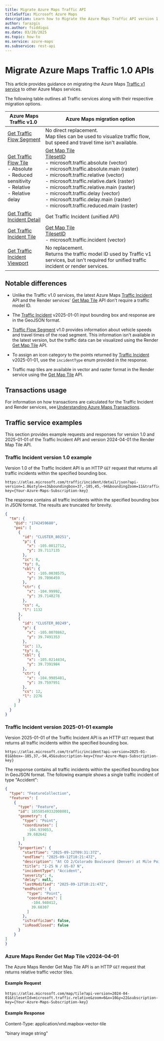 ```yaml
---
title: Migrate Azure Maps Traffic API
titleSuffix: Microsoft Azure Maps
description: Learn how to Migrate the Azure Maps Traffic API version 1.0.
author: farazgis
ms.author: fsiddiqui
ms.date: 03/28/2025
ms.topic: how-to
ms.service: azure-maps
ms.subservice: rest-api
---
```


# Migrate Azure Maps Traffic 1.0 APIs

This article provides guidance on migrating the Azure Maps [Traffic v1 service] to other Azure Maps services.

The following table outlines all Traffic services along with their respective migration options.

| Azure Maps Traffic v1.0 | Azure Maps migration option  |
|-------------------------|------------------------------|
| [Get Traffic Flow Segment] | No direct replacement.<br/>Map tiles can be used to visualize traffic flow, but speed and travel time isn't available. |
| [Get Traffic Flow Tile]<br/>- Absolute <br/>- Reduced sensitivity <br/>- Relative <br/>- Relative delay  | [Get Map Tile]<br/>[TilesetID] <br/>- microsoft.traffic.absolute (vector) <br/>- microsoft.traffic.absolute.main (raster) <br/>- microsoft.traffic.relative (vector) <br/>- microsoft.traffic.relative.dark (raster) <br/>- microsoft.traffic.relative.main (raster) <br/>- microsoft.traffic.delay (vector) <br/>- microsoft.traffic.delay.main (raster) <br/>- microsoft.traffic.reduced.main (raster)  |
| [Get Traffic Incident Detail] | Get Traffic Incident (unified API)  |
| [Get Traffic Incident Tile]| [Get Map Tile] <br/>[TilesetID] <br/>- microsoft.traffic.incident (vector)  |
| [Get Traffic Incident Viewport] | No replacement.<br/>Returns the traffic model ID used by Traffic v1 services, but isn't required for unified traffic incident or render services. |

## Notable differences

- Unlike the Traffic v1.0 services, the latest Azure Maps [Traffic Incident] API and the Render services' [Get Map Tile] API don't require a traffic model ID.

- The [Traffic Incident] v2025-01-01 input bounding box and response are in the GeoJSON format.

- [Traffic Flow Segment][Get Traffic Flow Segment] v1.0 provides information about vehicle speeds and travel times of the road segment. This information isn't available in the latest version, but the traffic data can be visualized using the Render [Get Map Tile] API.

- To assign an icon category to the points returned by [Traffic Incident] v2025-01-01, use the `incidentType` enum provided in the response.

- Traffic map tiles are available in vector and raster format in the Render service using the [Get Map Tile] API.

## Transactions usage

For information on how transactions are calculated for the Traffic Incident and Render services, see [Understanding Azure Maps Transactions].

## Traffic service examples

This section provides example requests and responses for version 1.0 and 2025-01-01 of the Traffic Incident API and version 2024-04-01 the Render Map Tile API.

### Traffic Incident version 1.0 example

Version 1.0 of the Traffic Incident API is an HTTP `GET` request that returns all traffic incidents within the specified bounding box.

```http
https://atlas.microsoft.com/traffic/incident/detail/json?api-version=1.0&style=s3&boundingbox=37,-105,45,-94&boundingZoom=11&trafficmodelid=1335294634919&projection=EPSG4326&subscription-key={Your-Azure-Maps-Subscription-key}
```

The response contains all traffic incidents within the specified bounding box in JSON format. The results are truncated for brevity.

```json
{
  "tm": {
    "@id": "1742459680",
    "poi": [
      {
        "id": "CLUSTER_80251",
        "p": {
          "x": -105.0012712,
          "y": 39.7117135
        },
        "ic": 8,
        "ty": 0,
        "cbl": {
          "x": -105.0038575,
          "y": 39.7096459
        },
        "ctr": {
          "x": -104.99992,
          "y": 39.7148278
        },
        "cs": 4,
        "l": 1132
      },
      {
        "id": "CLUSTER_80249",
        "p": {
          "x": -105.0070862,
          "y": 39.7491353
        },
        "ic": 13,
        "ty": 0,
        "cbl": {
          "x": -105.0214434,
          "y": 39.7391984
        },
        "ctr": {
          "x": -104.9985481,
          "y": 39.7597951
        },
        "cs": 12,
        "l": 2276
      }
    ]
  }
}
```

### Traffic Incident version 2025-01-01 example

Version 2025-01-01 of the Traffic Incident API is an HTTP `GET` request that returns all traffic incidents within the specified bounding box.

```http
https://atlas.microsoft.com/traffic/incident?api-version=2025-01-01&bbox=-105,37,-94,45&subscription-key={Your-Azure-Maps-Subscription-key}
```

The response contains all traffic incidents within the specified bounding box in GeoJSON format. The following example shows a single traffic incident of type "Accident":

```json
{ 
  "type": "FeatureCollection", 
  "features": [ 
    { 
      "type": "Feature", 
      "id": 18558549332008001, 
      "geometry": { 
        "type": "Point", 
        "coordinates": [ 
          -104.939053, 
          39.682642 
        ] 
      }, 
      "properties": { 
        "startTime": "2025-09-12T09:31:37Z", 
        "endTime": "2025-09-12T10:21:47Z", 
        "description": "At CO 2/Colorado Boulevard (Denver) at Mile Point 204. Two right lanes are closed due to a crash.", 
        "title": "I-25 N / US-87 N", 
        "incidentType": "Accident", 
        "severity": 4, 
        "delay": null, 
        "lastModified": "2025-09-12T10:21:47Z", 
        "endPoint": { 
          "type": "Point", 
          "coordinates": [ 
            -104.940412, 
            39.68307 
          ] 
        }, 
        "isTrafficJam": false, 
        "isRoadClosed": false 
      } 
    } 
] 
} 
```

### Azure Maps Render Get Map Tile v2024-04-01

The Azure Maps Render Get Map Tile API is an HTTP `GET` request that returns relative traffic vector tiles.

#### Example Request

```http
https://atlas.microsoft.com/map/tile?api-version=2024-04-01&tilesetId=microsoft.traffic.relative&zoom=6&x=10&y=22&subscription-key={Your-Azure-Maps-Subscription-key}
```

#### Example Response

Content-Type: application/vnd.mapbox-vector-tile

"binary image string"

[Get Map Tile]: /rest/api/maps/render/get-map-tile?view=rest-maps-1.0
[Get Traffic Flow Segment]: /rest/api/maps/traffic/get-traffic-flow-segment?view=rest-maps-1.0
[Get Traffic Flow Tile]: /rest/api/maps/traffic/get-traffic-flow-tile#trafficflowtilestyle?view=rest-maps-1.0
[Get Traffic Incident Detail]: /rest/api/maps/traffic/get-traffic-incident-detail?view=rest-maps-1.0
[Get Traffic Incident Tile]: /rest/api/maps/traffic/get-traffic-incident-tile?view=rest-maps-1.0
[Get Traffic Incident Viewport]: /rest/api/maps/traffic/get-traffic-incident-viewport?view=rest-maps-1.0
[TilesetID]: /rest/api/maps/render/get-map-tile#tilesetid
[Traffic Incident]: /rest/api/maps/traffic/incident
[Traffic v1 service]: /rest/api/maps/traffic?view=rest-maps-1.0
[Understanding Azure Maps Transactions]: /azure/azure-maps/understanding-azure-maps-transactions
